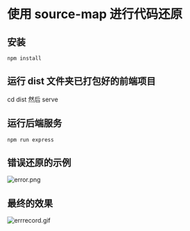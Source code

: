# 使用 source-map 进行代码还原

## 安装

```
npm install
```

## 运行 dist 文件夹已打包好的前端项目

cd dist 然后 serve

## 运行后端服务

```
npm run express
```

## 错误还原的示例

![error.png](https://p3-juejin.byteimg.com/tos-cn-i-k3u1fbpfcp/9747f417153144d993b5e5e0ccd5ce9f~tplv-k3u1fbpfcp-watermark.image)

## 最终的效果

![errrecord.gif](https://p3-juejin.byteimg.com/tos-cn-i-k3u1fbpfcp/90e02851cd1c4e00a59cf7aada8859f8~tplv-k3u1fbpfcp-watermark.image?)
